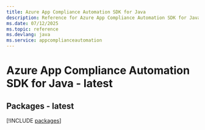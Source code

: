 ```yaml
---
title: Azure App Compliance Automation SDK for Java
description: Reference for Azure App Compliance Automation SDK for Java
ms.date: 07/12/2025
ms.topic: reference
ms.devlang: java
ms.service: appcomplianceautomation
---
```

# Azure App Compliance Automation SDK for Java - latest
## Packages - latest
[!INCLUDE [packages](app-compliance-automation-index.md)]